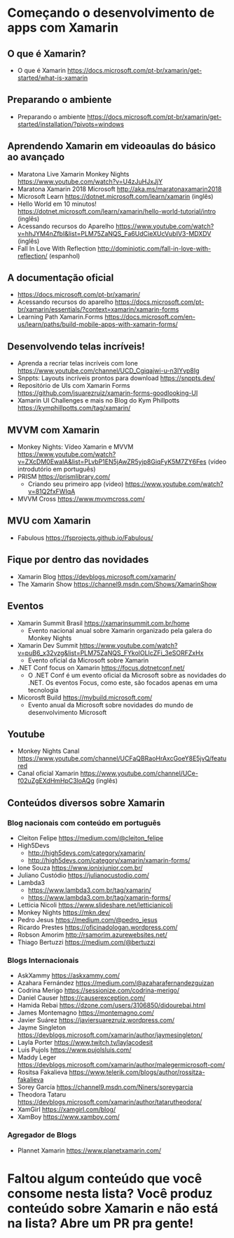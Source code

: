 # Começando o desenvolvimento de apps com Xamarin

## O que é Xamarin?

- O que é Xamarin https://docs.microsoft.com/pt-br/xamarin/get-started/what-is-xamarin

## Preparando o ambiente

- Preparando o ambiente https://docs.microsoft.com/pt-br/xamarin/get-started/installation/?pivots=windows

## Aprendendo Xamarin em videoaulas do básico ao avançado

- Maratona Live Xamarin Monkey Nights https://www.youtube.com/watch?v=U4zJuHJxJjY
- Maratona Xamarin 2018 Microsoft http://aka.ms/maratonaxamarin2018
- Microsoft Learn https://dotnet.microsoft.com/learn/xamarin (inglês)
- Hello World em 10 minutos! https://dotnet.microsoft.com/learn/xamarin/hello-world-tutorial/intro (inglês)
- Acessando recursos do Aparelho https://www.youtube.com/watch?v=hhJYM4nZfbI&list=PLM75ZaNQS_Fa6UdCieXUcVubIV3-MDXDV (inglês)
- Fall In Love With Reflection http://dominiotic.com/fall-in-love-with-reflection/ (espanhol)

## A documentação oficial

- https://docs.microsoft.com/pt-br/xamarin/
- Acessando recursos do aparelho https://docs.microsoft.com/pt-br/xamarin/essentials/?context=xamarin/xamarin-forms
- Learning Path Xamarin.Forms https://docs.microsoft.com/en-us/learn/paths/build-mobile-apps-with-xamarin-forms/

## Desenvolvendo telas incríveis!

- Aprenda a recriar telas incríveis com Ione https://www.youtube.com/channel/UCD_Cgiqajwi-u-n3lYvp8Ig
- Snppts: Layouts incríveis prontos para download https://snppts.dev/
- Repositório de UIs com Xamarin Forms https://github.com/jsuarezruiz/xamarin-forms-goodlooking-UI
- Xamarin UI Challenges e mais no Blog do Kym Phillpotts https://kymphillpotts.com/tag/xamarin/

## MVVM com Xamarin

- Monkey Nights: Vídeo Xamarin e MVVM https://www.youtube.com/watch?v=ZXcDM0EwalA&list=PLvbP1EN5jAwZR5yjp8GiqFyK5M7ZY6Fes (vídeo introdutório em português)
- PRISM https://prismlibrary.com/
  - Criando seu primeiro app (video) https://www.youtube.com/watch?v=81Q2fxFWIqA
- MVVM Cross https://www.mvvmcross.com/

## MVU com Xamarin

- Fabulous https://fsprojects.github.io/Fabulous/

## Fique por dentro das novidades

- Xamarin Blog https://devblogs.microsoft.com/xamarin/
- The Xamarin Show https://channel9.msdn.com/Shows/XamarinShow

## Eventos

- Xamarin Summit Brasil https://xamarinsummit.com.br/home
  - Evento nacional anual sobre Xamarin organizado pela galera do Monkey Nights
- Xamarin Dev Summit https://www.youtube.com/watch?v=puB6_x32vzg&list=PLM75ZaNQS_FYkolOLIcZFi_3eSORFZxHx
  - Evento oficial da Microsoft sobre Xamarin
- .NET Conf focus on Xamarin https://focus.dotnetconf.net/
  - O .NET Conf é um evento oficial da Microsoft sobre as novidades do .NET. Os eventos Focus, como este, são focados apenas em uma tecnologia
- Micorosft Build https://mybuild.microsoft.com/
  - Evento anual da Microsoft sobre novidades do mundo de desenvolvimento Microsoft

## Youtube

- Monkey Nights Canal https://www.youtube.com/channel/UCFaQBRaoHrAxcGoeY8E5jvQ/featured
- Canal oficial Xamarin https://www.youtube.com/channel/UCe-f02uZgEXdHmHpC3loAQg (inglês)

## Conteúdos diversos sobre Xamarin

### Blog nacionais com conteúdo em português

- Cleiton Felipe https://medium.com/@cleiton_felipe
- High5Devs
  - http://high5devs.com/category/xamarin/
  - http://high5devs.com/category/xamarin/xamarin-forms/
- Ione Souza https://www.ionixjunior.com.br/
- Juliano Custódio https://julianocustodio.com/
- Lambda3
  - https://www.lambda3.com.br/tag/xamarin/
  - https://www.lambda3.com.br/tag/xamarin-forms/
- Letticia Nicoli https://www.slideshare.net/letticianicoli
- Monkey Nights https://mkn.dev/
- Pedro Jesus https://medium.com/@pedro_jesus
- Ricardo Prestes https://oficinadologan.wordpress.com/
- Robson Amorim http://rsamorim.azurewebsites.net/
- Thiago Bertuzzi https://medium.com/@bertuzzi

### Blogs Internacionais

- AskXammy https://askxammy.com/
- Azahara Fernández https://medium.com/@azaharafernandezguizan
- Codrina Merigo https://sessionize.com/codrina-merigo/
- Daniel Causer https://causerexception.com/
- Hamida Rebai https://dzone.com/users/3106850/didourebai.html
- James Montemagno https://montemagno.com/
- Javier Suárez https://javiersuarezruiz.wordpress.com/
- Jayme Singleton https://devblogs.microsoft.com/xamarin/author/jaymesingleton/
- Layla Porter https://www.twitch.tv/laylacodesit
- Luis Pujols https://www.pujolsluis.com/
- Maddy Leger https://devblogs.microsoft.com/xamarin/author/malegermicrosoft-com/
- Rositsa Fakalieva https://www.telerik.com/blogs/author/rossitza-fakalieva
- Sorey García https://channel9.msdn.com/Niners/soreygarcia
- Theodora Tataru https://devblogs.microsoft.com/xamarin/author/tatarutheodora/
- XamGirl https://xamgirl.com/blog/
- XamBoy https://www.xamboy.com/

### Agregador de Blogs

- Plannet Xamarin https://www.planetxamarin.com/

# Faltou algum conteúdo que você consome nesta lista? Você produz conteúdo sobre Xamarin e não está na lista? Abre um PR pra gente!
